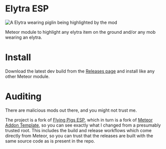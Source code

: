 # Elytra ESP

![A Elytra wearing piglin being highlighted by the mod](https://github.com/underscore-zi/flying-pigs-esp/blob/master/mod-example.png?raw=true)

Meteor module to highlight any elytra item on the ground and/or any mob wearing an elytra.

# Install

Download the latest dev build from the [Releases page](https://github.com/therealmeteor/elytra-esp/releases) and install like any other Meteor module.

# Auditing

There are malicious mods out there, and you might not trust me.

The project is a fork of [Flying Pigs ESP](https://github.com/underscore-zi/flying-pigs-esp), which in turn is a fork of [Meteor Addon Template](https://github.com/MeteorDevelopment/meteor-addon-template/tree/master), so you can see exactly what I changed from a presumably trusted root. This includes the build and release workflows which come directly from Meteor, so you can trust that the releases are built with the same source code as is present in the repo.

